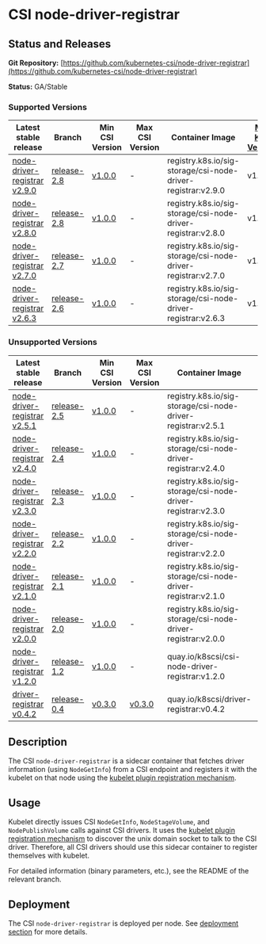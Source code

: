 # CSI node-driver-registrar

## Status and Releases

**Git Repository:** [https://github.com/kubernetes-csi/node-driver-registrar](https://github.com/kubernetes-csi/node-driver-registrar)

**Status:** GA/Stable

### Supported Versions

Latest stable release | Branch | Min CSI Version | Max CSI Version | Container Image | [Min K8s Version](project-policies.md#minimum-version) | [Max K8s Version](project-policies.md#maximum-version) | [Recommended K8s Version](project-policies.md#recommended-version) |
--|--|--|--|--|--|--|--
[node-driver-registrar v2.9.0](https://github.com/kubernetes-csi/node-driver-registrar/releases/tag/v2.9.0) | [release-2.8](https://github.com/kubernetes-csi/node-driver-registrar/tree/release-2.9) | [v1.0.0](https://github.com/container-storage-interface/spec/releases/tag/v1.0.0) | - | registry.k8s.io/sig-storage/csi-node-driver-registrar:v2.9.0 | v1.13 | -
[node-driver-registrar v2.8.0](https://github.com/kubernetes-csi/node-driver-registrar/releases/tag/v2.8.0) | [release-2.8](https://github.com/kubernetes-csi/node-driver-registrar/tree/release-2.8) | [v1.0.0](https://github.com/container-storage-interface/spec/releases/tag/v1.0.0) | - | registry.k8s.io/sig-storage/csi-node-driver-registrar:v2.8.0 | v1.13 | -
[node-driver-registrar v2.7.0](https://github.com/kubernetes-csi/node-driver-registrar/releases/tag/v2.7.0) | [release-2.7](https://github.com/kubernetes-csi/node-driver-registrar/tree/release-2.7) | [v1.0.0](https://github.com/container-storage-interface/spec/releases/tag/v1.0.0) | - | registry.k8s.io/sig-storage/csi-node-driver-registrar:v2.7.0 | v1.13 | -
[node-driver-registrar v2.6.3](https://github.com/kubernetes-csi/node-driver-registrar/releases/tag/v2.6.3) | [release-2.6](https://github.com/kubernetes-csi/node-driver-registrar/tree/release-2.6) | [v1.0.0](https://github.com/container-storage-interface/spec/releases/tag/v1.0.0) | - | registry.k8s.io/sig-storage/csi-node-driver-registrar:v2.6.3 | v1.13 | -

### Unsupported Versions

Latest stable release | Branch | Min CSI Version | Max CSI Version | Container Image | [Min K8s Version](project-policies.md#minimum-version) | [Max K8s Version](project-policies.md#maximum-version) | [Recommended K8s Version](project-policies.md#recommended-version) |
--|--|--|--|--|--|--|--
[node-driver-registrar v2.5.1](https://github.com/kubernetes-csi/node-driver-registrar/releases/tag/v2.5.1) | [release-2.5](https://github.com/kubernetes-csi/node-driver-registrar/tree/release-2.5) | [v1.0.0](https://github.com/container-storage-interface/spec/releases/tag/v1.0.0) | - | registry.k8s.io/sig-storage/csi-node-driver-registrar:v2.5.1 | v1.13 | -
[node-driver-registrar v2.4.0](https://github.com/kubernetes-csi/node-driver-registrar/releases/tag/v2.4.0) | [release-2.4](https://github.com/kubernetes-csi/node-driver-registrar/tree/release-2.4) | [v1.0.0](https://github.com/container-storage-interface/spec/releases/tag/v1.0.0) | - | registry.k8s.io/sig-storage/csi-node-driver-registrar:v2.4.0 | v1.13 | -
[node-driver-registrar v2.3.0](https://github.com/kubernetes-csi/node-driver-registrar/releases/tag/v2.3.0) | [release-2.3](https://github.com/kubernetes-csi/node-driver-registrar/tree/release-2.3) | [v1.0.0](https://github.com/container-storage-interface/spec/releases/tag/v1.0.0) | - | registry.k8s.io/sig-storage/csi-node-driver-registrar:v2.3.0 | v1.13 | -
[node-driver-registrar v2.2.0](https://github.com/kubernetes-csi/node-driver-registrar/releases/tag/v2.2.0) | [release-2.2](https://github.com/kubernetes-csi/node-driver-registrar/tree/release-2.2) | [v1.0.0](https://github.com/container-storage-interface/spec/releases/tag/v1.0.0) | - | registry.k8s.io/sig-storage/csi-node-driver-registrar:v2.2.0 | v1.13 | -
[node-driver-registrar v2.1.0](https://github.com/kubernetes-csi/node-driver-registrar/releases/tag/v2.1.0) | [release-2.1](https://github.com/kubernetes-csi/node-driver-registrar/tree/release-2.1) | [v1.0.0](https://github.com/container-storage-interface/spec/releases/tag/v1.0.0) | - | registry.k8s.io/sig-storage/csi-node-driver-registrar:v2.1.0 | v1.13 | -
[node-driver-registrar v2.0.0](https://github.com/kubernetes-csi/node-driver-registrar/releases/tag/v2.0.0) | [release-2.0](https://github.com/kubernetes-csi/node-driver-registrar/tree/release-2.0) | [v1.0.0](https://github.com/container-storage-interface/spec/releases/tag/v1.0.0) | - | registry.k8s.io/sig-storage/csi-node-driver-registrar:v2.0.0 | v1.13 | -
[node-driver-registrar v1.2.0](https://github.com/kubernetes-csi/node-driver-registrar/releases/tag/v1.2.0) | [release-1.2](https://github.com/kubernetes-csi/node-driver-registrar/tree/release-1.2) | [v1.0.0](https://github.com/container-storage-interface/spec/releases/tag/v1.0.0) | - | quay.io/k8scsi/csi-node-driver-registrar:v1.2.0 | v1.13 | -
[driver-registrar v0.4.2](https://github.com/kubernetes-csi/driver-registrar/releases/tag/v0.4.2) | [release-0.4](https://github.com/kubernetes-csi/driver-registrar/tree/release-0.4) | [v0.3.0](https://github.com/container-storage-interface/spec/releases/tag/v0.3.0) | [v0.3.0](https://github.com/container-storage-interface/spec/releases/tag/v0.3.0) | quay.io/k8scsi/driver-registrar:v0.4.2 | v1.10 | v1.16

## Description

The CSI `node-driver-registrar` is a sidecar container that fetches driver information (using `NodeGetInfo`) from a CSI endpoint and registers it with the kubelet on that node using the [kubelet plugin registration mechanism](https://github.com/kubernetes/kubernetes/blob/master/pkg/kubelet/pluginmanager/pluginwatcher/README.md).

## Usage

Kubelet directly issues CSI `NodeGetInfo`, `NodeStageVolume`, and `NodePublishVolume` calls against CSI drivers. It uses the [kubelet plugin registration mechanism](https://github.com/kubernetes/kubernetes/blob/master/pkg/kubelet/pluginmanager/pluginwatcher/README.md) to discover the unix domain socket to talk to the CSI driver. Therefore, all CSI drivers should use this sidecar container to register themselves with kubelet.

For detailed information (binary parameters, etc.), see the README of the relevant branch.

## Deployment

The CSI `node-driver-registrar` is deployed per node. See [deployment section](deploying.md) for more details.
